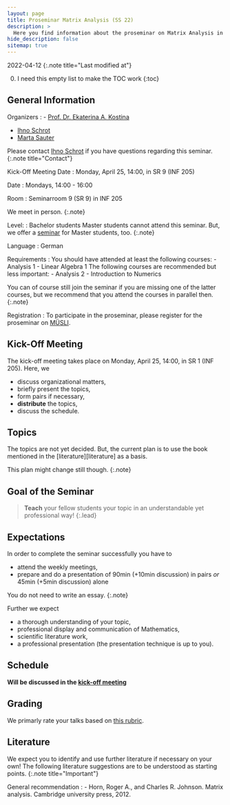 ```yaml
---
layout: page
title: Proseminar Matrix Analysis (SS 22)
description: >
  Here you find information about the proseminar on Matrix Analysis in the summer term 2022.
hide_description: false
sitemap: true
---
```


<!-- invert_sidebar: true -->

2022-04-12
{:.note title="Last modified at"}

0. I need this empty list to make the TOC work
{:toc}

## General Information

Organizers
: - [Prof. Dr. Ekaterina A. Kostina][ekaterina]
  - [Ihno Schrot][ihno]
  - [Marta Sauter][marta]
  
  Please contact [Ihno Schrot][ihno] if you have questions regarding this seminar.
  {:.note title="Contact"}

Kick-Off Meeting Date
: Monday, April 25, 14:00, in SR 9 (INF 205)

Date
: Mondays, 14:00 - 16:00

Room
: Seminarroom 9 (SR 9) in INF 205 
  
  We meet in person.
  {:.note}

Level:
: Bachelor students
  Master students cannot attend this seminar. But, we offer a [seminar][sem] for Master students, too.
  {:.note}

Language
: German

Requirements
: You should have attended at least the following courses:
    - Analysis 1
    - Linear Algebra 1
  The following courses are recommended but less important:
    - Analysis 2
    - Introduction to Numerics

  You can of course still join the seminar if you are missing one of the latter courses, but we recommend that you attend the courses in parallel then.
  {:.note}
  
Registration
: To participate in the proseminar, please register for the proseminar on [MÜSLI][muesli].

## Kick-Off Meeting
The kick-off meeting takes place on Monday, April 25, 14:00, in SR 1 (INF 205). Here, we 
  - discuss organizational matters,
  - briefly present the topics,
  - form pairs if necessary,
  - **distribute** the topics,
  - discuss the schedule.

## Topics

The topics are not yet decided. But, the current plan is to use the book mentioned in the [literature][literature] as a basis.

This plan might change still though.
{:.note}

## Goal of the Seminar
> **Teach** your fellow students your topic in an understandable yet professional way!
{:.lead}

## Expectations
In order to complete the seminar successfully you have to
  - attend the weekly meetings,
  - prepare and do a presentation of 90min (+10min discussion) in pairs *or* 45min (+5min discussion) alone

You do not need to write an essay.
{:.note}

Further we expect
  - a thorough understanding of your topic,
  - professional display and communication of Mathematics,
  - scientific literature work,
  - a professional presentation (the presentation technique is up to you).

## Schedule

**Will be discussed in the [kick-off meeting][kom]**

## Grading

We primarly rate your talks based on [this rubric][rubric].

## Literature 

We expect you to identify and use further literature if necessary on your own! The following literature suggestions are to be understood as starting points.
{:.note title="Important"}

General recommendation
:   - Horn, Roger A., and Charles R. Johnson. Matrix analysis. Cambridge university press, 2012.

[kom]: #kick-off-meeting
[sem]: ss22/seminar.md
[ekaterina]: mailto:ekaterina(dot)kostina(at)iwr(dot)uni-heidelberg(dot)de
[ihno]: mailto:ihno(dot)schrot(at)uni-heidelberg(dot)de
[marta]: mailto:marta(dot)sauter(at)iwr(dot)uni-heidelberg(dot)de
[muesli]: https://muesli.mathi.uni-heidelberg.de/lecture/view/1506
[rubric]: https://www.bsu.edu/-/media/www/departmentalcontent/math/pdfs/cp%20rubric.pdf?la=en

